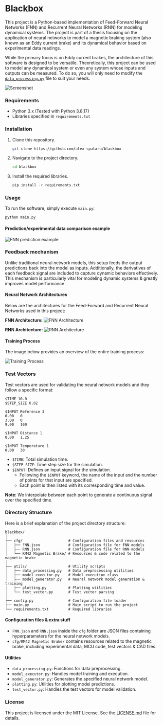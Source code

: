 # Blackbox 

This project is a Python-based implementation of Feed-Forward Neural Networks (FNN) and Recurrent Neural Networks (RNN) for modeling dynamical systems. The project is part of a thesis focusing on the application of neural networks to model a magnetic braking system (also known as an Eddy current brake) and its dynamical behavior based on experimental data readings.

While the primary focus is on Eddy current brakes, the architecture of this software is designed to be versatile. Theoretically, this project can be used to model any dynamical system or even any system whose inputs and outputs can be measured. To do so, you will only need to modify the [`data_processing.py`](utils/data_processing.py) file to suit your needs.

![Screenshot](doc/screenshot.png)

### Requirements

- Python 3.x (Tested with Python 3.8.17)
- Libraries specified in `requirements.txt`

### Installation

1. Clone this repository.
    ```bash
    git clone https://github.com/alex-spataru/blackbox
    ```
2. Navigate to the project directory.
    ```bash
    cd blackbox
    ```
3. Install the required libraries.
    ```bash
    pip install -r requirements.txt
    ```

### Usage

To run the software, simply execute `main.py`:

```bash
python main.py
```

#### Prediction/experimental data comparison example

![FNN prediction example](doc/fnn_comparison.jpg)

### Feedback mechanism

Unlike traditional neural network models, this setup feeds the output predictions back into the model as inputs. Additionally, the derivatives of each feedback signal are included to capture dynamic behaviors effectively. This mechanism is particularly vital for modeling dynamic systems & greatly improves model performance.

#### Neural Network Architectures

Below are the architectures for the Feed-Forward and Recurrent Neural Networks used in this project:

**FNN Architecture:**
![FNN Architecture](doc/fnn_architecture.png)

**RNN Architecture:** 
![RNN Architecture](doc/rnn_architecture.png)

#### Training Process

The image below provides an overview of the entire training process:

![Training Process](doc/training_process.png)

### Test Vectors

Test vectors are used for validating the neural network models and they follow a specific format:

```
$TIME 10.0
$STEP_SIZE 0.02

$INPUT Reference 3
0.00   0
3.00   0
9.00   100

$INPUT Distance 1
0.00   1.25

$INPUT Temperature 1
0.00   30
```

- `$TIME`: Total simulation time.
- `$STEP_SIZE`: Time step size for the simulation.
- `$INPUT`: Defines an input signal for the simulation.
  - Following the `$INPUT` keyword, the name of the input and the number of points for that input are specified.
  - Each point is then listed with its corresponding time and value.

**Note:** We interpolate between each point to generate a continuous signal over the specified time.

### Directory Structure

Here is a brief explanation of the project directory structure:

```
blackbox/
│
├── cfg/                     # Configuration files and resources
│   ├── FNN.json             # Configuration file for FNN models
│   ├── RNN.json             # Configuration file for RNN models
│   └── RM42 Magnetic Brake/ # Resources & code related to the magnetic brake
│
├── utils/                   # Utility scripts
│   ├── data_processing.py   # Data preprocessing utilities
│   ├── model_executor.py    # Model execution class
│   ├── model_generator.py   # Neural network model generation & training
│   ├── plotting.py          # Plotting utilities
│   └── test_vector.py       # Test vector parsing
│
├── config.py                # Configuration file loader
├── main.py                  # Main script to run the project
└── requirements.txt         # Required libraries
```

#### Configuration files & extra stuff

- `FNN.json` and `RNN.json` inside the `cfg` folder are JSON files containing hyperparameters for the neural network models.
- `cfg/RM42 Magnetic Brake/` contains resources related to the magnetic brake, including experimental data, MCU code, test vectors & CAD files.

#### Utilities

- `data_processing.py`: Functions for data preprocessing.
- `model_executor.py`: Handles model training and execution.
- `model_generator.py`: Generates the specified neural network model.
- `plotting.py`: Utilities for plotting model predictions.
- `test_vector.py`: Handles the test vectors for model validation.

### License

This project is licensed under the MIT License. See the [LICENSE.md](LICENSE.md) file for details.
